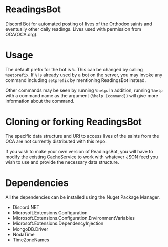 # ReadingsBot
Discord Bot for automated posting of lives of the Orthodox saints and eventually other daily readings.
Lives used with permission from OCA(OCA.org).

# Usage
The default prefix for the bot is `%`. This can be changed by calling `%setprefix`. 
If `%` is already used by a bot on the server, you may invoke any command including `setprefix` by mentioning ReadingsBot instead.

Other commands may be seen by running `%help`. In addition, running `%help` with a command name as the argument (`%help [command]`) will give more information about the command.

# Cloning or forking ReadingsBot
The specific data structure and URI to access lives of the saints from the OCA are not currently distributed with this repo.

If you wish to make your own version of ReadingsBot, you will have to modify the existing CacheService to work with whatever JSON feed you wish to use and provide the necessary data structure.

# Dependencies
All the dependencies can be installed using the Nuget Package Manager.
- Discord.NET
- Microsoft.Extensions.Configuration
- Microsoft.Extensions.Configuration.EnvironmentVariables
- Microsoft.Extensions.DependencyInjection
- MongoDB.Driver
- NodaTime
- TimeZoneNames
